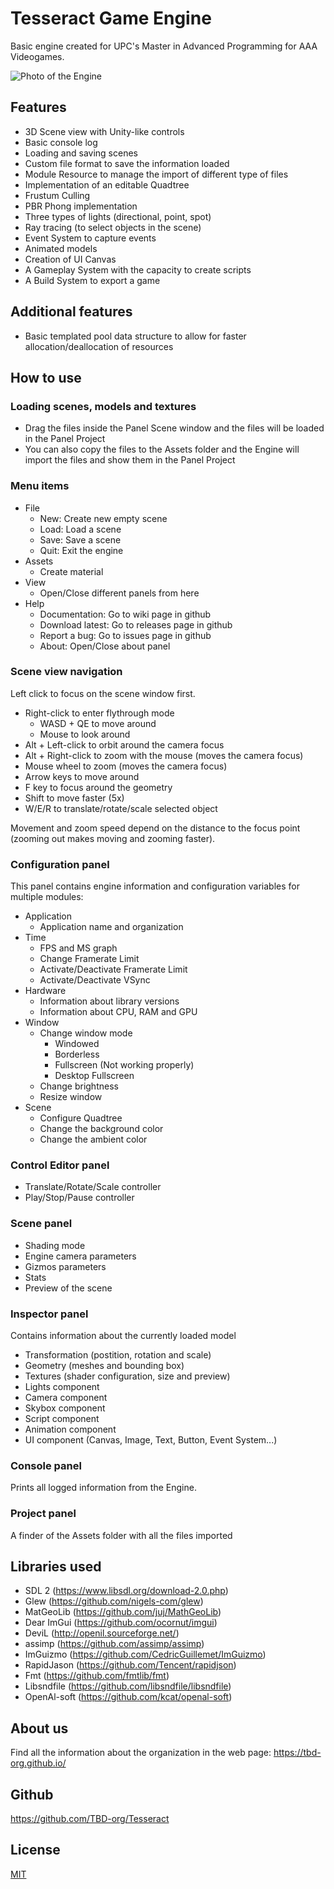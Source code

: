 # Tesseract Game Engine

Basic engine created for UPC's Master in Advanced Programming for AAA Videogames.

![Photo of the Engine](https://imgur.com/NPpU4XW.jpeg)

## Features

- 3D Scene view with Unity-like controls
- Basic console log
- Loading and saving scenes
- Custom file format to save the information loaded
- Module Resource to manage the import of different type of files
- Implementation of an editable Quadtree
- Frustum Culling
- PBR Phong implementation
- Three types of lights (directional, point, spot)
- Ray tracing (to select objects in the scene)
- Event System to capture events
- Animated models 
- Creation of UI Canvas
- A Gameplay System with the capacity to create scripts
- A Build System to export a game

## Additional features

- Basic templated pool data structure to allow for faster allocation/deallocation of resources

## How to use

### Loading scenes, models and textures

- Drag the files inside the Panel Scene window and the files will be loaded in the Panel Project
- You can also copy the files to the Assets folder and the Engine will import the files and show them in the Panel Project

### Menu items

- File
  - New: Create new empty scene
  - Load: Load a scene 
  - Save: Save a scene
  - Quit: Exit the engine
- Assets
  - Create material
- View
  - Open/Close different panels from here
- Help
  - Documentation: Go to wiki page in github
  - Download latest: Go to releases page in github
  - Report a bug: Go to issues page in github
  - About: Open/Close about panel

### Scene view navigation

Left click to focus on the scene window first.

- Right-click to enter flythrough mode
  - WASD + QE to move around
  - Mouse to look around
- Alt + Left-click to orbit around the camera focus
- Alt + Right-click to zoom with the mouse (moves the camera focus)
- Mouse wheel to zoom (moves the camera focus)
- Arrow keys to move around
- F key to focus around the geometry
- Shift to move faster (5x)
- W/E/R to translate/rotate/scale selected object

Movement and zoom speed depend on the distance to the focus point (zooming out makes moving and zooming faster).

### Configuration panel

This panel contains engine information and configuration variables for multiple modules:

- Application
  - Application name and organization
- Time
  - FPS and MS graph
  - Change Framerate Limit
  - Activate/Deactivate Framerate Limit
  - Activate/Deactivate VSync
- Hardware
  - Information about library versions
  - Information about CPU, RAM and GPU
- Window
  - Change window mode
    - Windowed
    - Borderless
    - Fullscreen (Not working properly)
    - Desktop Fullscreen
  - Change brightness
  - Resize window
- Scene
  - Configure Quadtree
  - Change the background color
  - Change the ambient color

### Control Editor panel
- Translate/Rotate/Scale controller
- Play/Stop/Pause controller

### Scene panel
- Shading mode
- Engine camera parameters
- Gizmos parameters
- Stats
- Preview of the scene

### Inspector panel
Contains information about the currently loaded model

- Transformation (postition, rotation and scale)
- Geometry (meshes and bounding box)
- Textures (shader configuration, size and preview)
- Lights component
- Camera component
- Skybox component
- Script component
- Animation component
- UI component (Canvas, Image, Text, Button, Event System...)


### Console panel

Prints all logged information from the Engine.

### Project panel

A finder of the Assets folder with all the files imported

## Libraries used

- SDL 2 (https://www.libsdl.org/download-2.0.php)
- Glew (https://github.com/nigels-com/glew)
- MatGeoLib (https://github.com/juj/MathGeoLib)
- Dear ImGui (https://github.com/ocornut/imgui)
- DeviL (http://openil.sourceforge.net/)
- assimp (https://github.com/assimp/assimp)
- ImGuizmo (https://github.com/CedricGuillemet/ImGuizmo)
- RapidJason (https://github.com/Tencent/rapidjson)
- Fmt (https://github.com/fmtlib/fmt)
- Libsndfile (https://github.com/libsndfile/libsndfile)
- OpenAl-soft (https://github.com/kcat/openal-soft)

## About us

Find all the information about the organization in the web page:
https://tbd-org.github.io/

## Github

https://github.com/TBD-org/Tesseract

## License

[MIT](./LICENSE)

